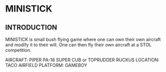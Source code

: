 # MINISTICK
## INTRODUCTION
MINISTICK is small bush flying game where one can own their own aircraft and modify it to their will.
One can then fly their own aircraft at a STOL competition.

AIRCRAFT: PIPER PA-18 SUPER CUB or TOPRUDDER RUCKUS
LOCATION: TACO AIRFIELD
PLATFORM: GAMEBOY


